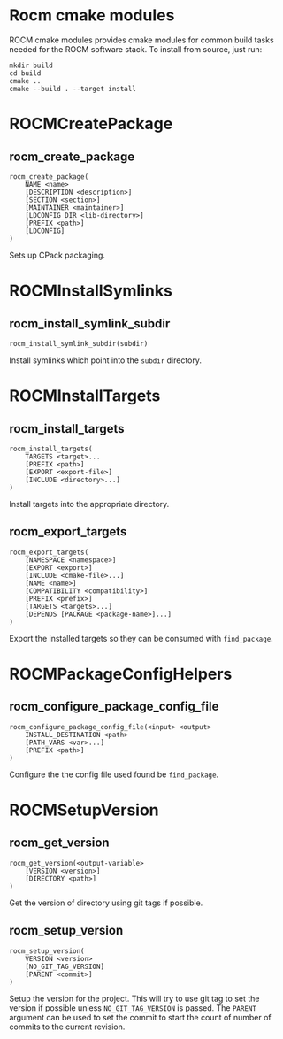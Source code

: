 Rocm cmake modules
==================

ROCM cmake modules provides cmake modules for common build tasks needed for the ROCM software stack. To install from source, just run:

```
mkdir build
cd build
cmake ..
cmake --build . --target install
```

ROCMCreatePackage
=================

rocm_create_package
-------------------

    rocm_create_package(
        NAME <name>
        [DESCRIPTION <description>]
        [SECTION <section>]
        [MAINTAINER <maintainer>]
        [LDCONFIG_DIR <lib-directory>]
        [PREFIX <path>]
        [LDCONFIG]
    )

Sets up CPack packaging.

ROCMInstallSymlinks
===================

rocm_install_symlink_subdir
---------------------------

    rocm_install_symlink_subdir(subdir)

Install symlinks which point into the `subdir` directory.

ROCMInstallTargets
==================

rocm_install_targets
--------------------

    rocm_install_targets(
        TARGETS <target>...
        [PREFIX <path>]
        [EXPORT <export-file>]
        [INCLUDE <directory>...]
    )

Install targets into the appropriate directory. 

rocm_export_targets
-------------------

    rocm_export_targets(
        [NAMESPACE <namespace>]
        [EXPORT <export>]
        [INCLUDE <cmake-file>...]
        [NAME <name>]
        [COMPATIBILITY <compatibility>]
        [PREFIX <prefix>]
        [TARGETS <targets>...]
        [DEPENDS [PACKAGE <package-name>]...]
    )

Export the installed targets so they can be consumed with `find_package`.

ROCMPackageConfigHelpers
========================

rocm_configure_package_config_file
----------------------------------

    rocm_configure_package_config_file(<input> <output>
        INSTALL_DESTINATION <path>
        [PATH_VARS <var>...]
        [PREFIX <path>]
    )

Configure the the config file used found be `find_package`.

ROCMSetupVersion
================

rocm_get_version
----------------

    rocm_get_version(<output-variable>
        [VERSION <version>]
        [DIRECTORY <path>]
    )

Get the version of directory using git tags if possible.

rocm_setup_version
------------------

    rocm_setup_version(
        VERSION <version>
        [NO_GIT_TAG_VERSION]
        [PARENT <commit>]
    )

Setup the version for the project. This will try to use git tag to set the version if possible unless `NO_GIT_TAG_VERSION` is passed. The `PARENT` argument can be used to set the commit to start the count of number of commits to the current revision.
